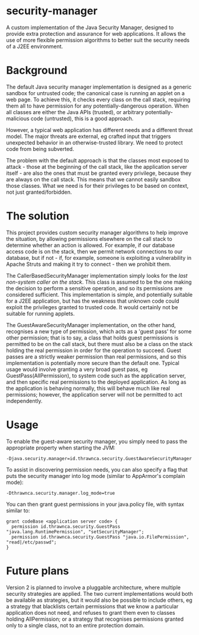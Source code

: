 security-manager
================

A custom implementation of the Java Security Manager, designed to provide extra protection and assurance for web applications. It allows the use of more flexible permission algorithms to better suit the security needs of a J2EE environment.

Background
==========

The default Java security manager implementation is designed as a generic sandbox for untrusted code; the canonical case is running an applet on a web page. To achieve this, it checks every class on the call stack, requiring them all to have permission for any potentially-dangerous operation. When all classes are either the Java APIs (trusted), or arbitrary potentially-malicious code (untrusted), this is a good approach.

However, a typical web application has different needs and a different threat model. The major threats are external, eg crafted input that triggers unexpected behavior in an otherwise-trusted library. We need to protect code from being subverted.

The problem with the default approach is that the classes most exposed to attack - those at the beginning of the call stack, like the application server itself - are also the ones that must be granted every privilege, because they are always on the call stack. This means that we cannot easily sandbox those classes. What we need is for their privileges to be based on context, not just granted/forbidden.

The solution
============

This project provides custom security manager algorithms to help improve the situation, by allowing permissions elsewhere on the call stack to determine whether an action is allowed. For example, if our database access code is on the stack, then we permit network connections to our database, but if not - if, for example, someone is exploiting a vulnerability in Apache Struts and making it try to connect - then we prohibit them.

The CallerBasedSecurityManager implementation simply looks for the *last non-system caller on the stack*. This class is assumed to be the one making the decision to perform a sensitive operation, and so its permissions are considered sufficient. This implementation is simple, and potentially suitable for a J2EE application, but has the weakness that unknown code could exploit the privileges granted to trusted code. It would certainly not be suitable for running applets.

The GuestAwareSecurityManager implementation, on the other hand, recognises a new type of permission, which acts as a 'guest pass' for some other permission; that is to say, a class that holds guest permissions is permitted to be on the call stack, but there must also be a class on the stack holding the real permission in order for the operation to succeed. Guest passes are a strictly weaker permission than real permissions, and so this implementation is potentially more secure than the default one. Typical usage would involve granting a very broad guest pass, eg GuestPass(AllPermission), to system code such as the application server, and then specific real permissions to the deployed application. As long as the application is behaving normally, this will behave much like real permissions; however, the application server will not be permitted to act independently.

Usage
=====

To enable the guest-aware security manager, you simply need to pass the appropriate property when starting the JVM:

    -Djava.security.manager=id.thrawnca.security.GuestAwareSecurityManager

To assist in discovering permission needs, you can also specify a flag that puts the security manager into log mode (similar to AppArmor's complain mode):

    -Dthrawnca.security.manager.log_mode=true

You can then grant guest permissions in your java.policy file, with syntax similar to:

    grant codeBase <application server code> {
      permission id.thrawnca.security.GuestPass "java.lang.RuntimePermission", "setSecurityManager";
      permission id.thrawnca.security.GuestPass "java.io.FilePermission", "read|/etc/passwd";
    }

Future plans
============

Version 2 is planned to involve a pluggable architecture, where multiple security strategies are applied. The two current implementations would both be available as strategies, but it would also be possible to include others, eg a strategy that blacklists certain permissions that we know a particular application does not need, and refuses to grant them even to classes holding AllPermission; or a strategy that recognises permissions granted only to a single class, not to an entire protection domain.
